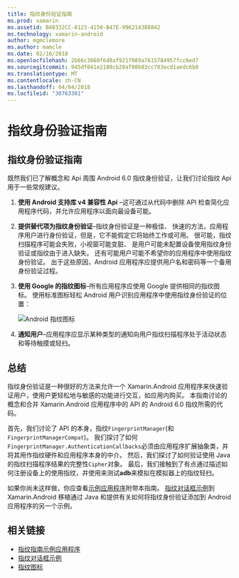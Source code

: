 ```yaml
---
title: 指纹身份验证指南
ms.prod: xamarin
ms.assetid: B40332CC-8123-4150-B47E-996214388842
ms.technology: xamarin-android
author: mgmclemore
ms.author: mamcle
ms.date: 02/16/2018
ms.openlocfilehash: 2b66c3660f6d8af9217089a7615784957fcc6ed7
ms.sourcegitcommit: 945df041e2180cb20af08b83cc703ecd1aedc6b0
ms.translationtype: MT
ms.contentlocale: zh-CN
ms.lasthandoff: 04/04/2018
ms.locfileid: "30763301"
---
```

# <a name="fingerprint-authentication-guidance"></a>指纹身份验证指南

## <a name="fingerprint-authentication-guidance"></a>指纹身份验证指南

既然我们已了解概念和 Api 周围 Android 6.0 指纹身份验证，让我们讨论指纹 Api 用于一些常规建议。

1. **使用 Android 支持库 v4 兼容性 Api** &ndash;这可通过从代码中删除 API 检查简化应用程序代码，并允许应用程序以面向最设备可能。
2. **提供替代项为指纹身份验证**&ndash;指纹身份验证是一种极佳、 快速的方法，应用程序用户进行身份验证，但是，它不能假定它将始终工作或可用。 很可能，指纹扫描程序可能会失败，小视窗可能变脏、 是用户可能未配置设备使用指纹身份验证或指纹由于进入缺失。 还有可能用户可能不希望你的应用程序中使用指纹身份验证。 出于这些原因，Android 应用程序应提供用户名和密码等一个备用身份验证过程。
3. **使用 Google 的指纹图标**&ndash;所有应用程序应使用 Google 提供相同的指纹图标。 使用标准图标轻松 Android 用户识别应用程序中使用指纹身份验证的位置： 
    
    ![Android 指纹图标](summary-images/ic-fp-40px.png)
    
4. **通知用户**&ndash;应用程序应显示某种类型的通知向用户指纹扫描程序处于活动状态和等待触摸或轻扫。 

## <a name="summary"></a>总结

指纹身份验证是一种很好的方法来允许一个 Xamarin.Android 应用程序来快速验证用户，使用户更轻松地与敏感的功能进行交互，如应用内购买。 本指南讨论的概念和合并 Xamarin.Android 应用程序中的 API 的 Android 6.0 指纹所需的代码。

首先，我们讨论了 API 的本身，指纹`FingerprintManager`(和`FingerprintManagerCompat`)。 我们探讨了如何`FingerprintManager.AuthenticationCallbacks`必须由应用程序扩展抽象类，并将其用作指纹硬件和应用程序本身的中介。 然后，我们探讨了如何验证使用 Java 的指纹扫描程序结果的完整性`Cipher`对象。 最后，我们接触到了有点通过描述如何注册设备上的使用指纹，并使用来测试**adb**来模拟在模拟器上的指纹轻扫。 

如果你尚未这样做，你应查看[示例应用程序](https://github.com/xamarin/monodroid-samples/tree/master/FingerprintGuide)附带本指南。 [指纹对话框示例](https://developer.xamarin.com/samples/monodroid/android-m/FingerprintDialog/)到 Xamarin.Android 移植通过 Java 和提供有关如何将指纹身份验证添加到 Android 应用程序的另一个示例。



## <a name="related-links"></a>相关链接

- [指纹指南示例应用程序](https://github.com/xamarin/monodroid-samples/tree/master/FingerprintGuide)
- [指纹对话框示例](https://developer.xamarin.com/samples/monodroid/android-m/FingerprintDialog/)
- [指纹图标](https://developer.android.comhttps://developer.xamarin.com/samples/FingerprintDialog/res/drawable-hdpi/ic_fp_40px.html)
